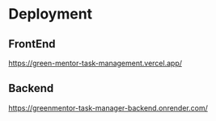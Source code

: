 # Deployment

## FrontEnd

https://green-mentor-task-management.vercel.app/

## Backend 

https://greenmentor-task-manager-backend.onrender.com/
